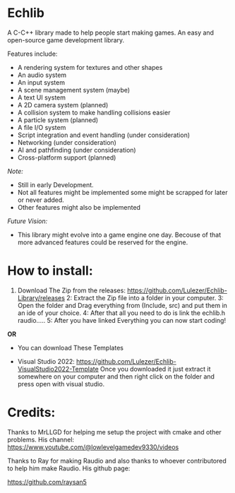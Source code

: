 # Echlib 

A C-C++ library made to help people start making games.
An easy and open-source game development library.


Features include:

- A rendering system for textures and other shapes
- An audio system
- An input system
- A scene management system (maybe)
- A text UI system
- A 2D camera system (planned)
- A collision system to make handling collisions easier
- A particle system (planned)
- A file I/O system
- Script integration and event handling (under consideration)
- Networking (under consideration)
- AI and pathfinding (under consideration)
- Cross-platform support (planned)


*Note:*
- Still in early Development.
- Not all features might be implemented some might be scrapped for later or never added.
- Other features might also be implemented


*Future Vision:*

- This library might evolve into a game engine one day. Becouse of that more advanced features could be reserved for the engine.



# How to install:

1. Download The Zip from the releases: https://github.com/Lulezer/Echlib-Library/releases
2: Extract the Zip file into a folder in your computer.
3: Open the folder and Drag everything from (Include, src) and put them in an ide of your choice.
4: After that all you need to do is link the echlib.h raudio.....
5: After you have linked Everything you can now start coding!



**OR**


- You can download These Templates

- Visual Studio 2022: https://github.com/Lulezer/Echlib-VisualStudio2022-Template
  Once you downloaded it just extract it somewhere on your computer and then right click on the folder and press
  open with visual studio.




# Credits:

Thanks to MrLLGD for helping me setup the project with cmake and other problems. His channel:
https://www.youtube.com/@lowlevelgamedev9330/videos

Thanks to Ray for making Raudio and also thanks to whoever contributored to help him make Raudio. His github page:

https://github.com/raysan5

 


